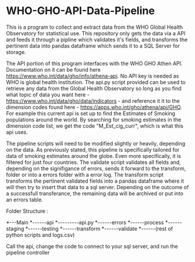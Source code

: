 # WHO-GHO-API-Data-Pipeline


This is a program to collect and extract data from the WHO Global Health Observatory for statistical use. This repository only gets the data via a API and feeds it through a pipline which validates it's fields, and transforms the pertinent data into pandas dataframe which sends it to a SQL Server for storage.

The API portion of this program interfaces with the WHO GHO Athen API. Documentation on it can be found here https://www.who.int/data/gho/info/athena-api. No API key is needed as WHO is global health institution. The api.py script provided can be used to retrieve any data from the Global Health Observatory so long as you find what topic of data you want here - https://www.who.int/data/gho/data/indicators - and reference it it to the dimension codes found here - https://apps.who.int/gho/athena/api/GHO. For example this current api is set up to find the Estimates of Smoking populations around the world. By searching for smoking estimates in the dimension code list, we get the code "M_Est_cig_curr", which is what this api uses.

The pipeline scripts will need to be modified slightly or heavily, depending on the data. As previously stated, this pipeline is specifically tailored for data of smoking estimates around the globe. Even more specifically, it is filtered for just four countries. The validate script validates all fields and, depending on the signifigance of errors, sends it forward to the transform, folder or into a errors folder with a error log. The transform script transforms the pertinent validated fields into a pandas dataframe where it will then try to insert that data to a sql server. Depending on the outcome of a successfull transferance, the remaining data will be archived or put into an errors table.

Folder Structure : 

*---Main
*------api
*---------api.py
*------errors
*------process
*------staging
*------testing
*------transform
*------validate
*------(rest of python scripts and logs.csv)

Call the api, change the code to connect to your sql server, and run the pipeline controller

